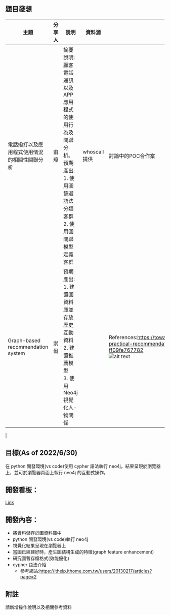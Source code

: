 ## 題目發想  
|主題|分享人|說明|資料源|備註|  
|--|--|--|--|--|  
|電話撥打以及應用程式使用情況的相關性關聯分析|甫璋|摘要說明:顧客電話通訊以及APP應用程式的使用行為及關聯分析。預期產出:</br>1. 使用圖篩選語法分類客群</br>2. 使用圖關聯模型定義客群|whoscall提供|討論中的POC合作案| 
|Graph-based recommendation system|崇爾|預期產出:<br> 1. 建置圖資料庫並存放歷史互動資料 <br>2. 建置推薦模型<br>3. 使用Neo4j視覺化人-物關係| |References:https://towardsdatascience.com/exploring-practical-recommendation-engines-in-neo4j-ff09fe767782 <br>![alt text](https://dist.neo4j.com/wp-content/uploads/20220104122129/GDS_1-1024x369.png)
|


## 目標(As of 2022/6/30) 
在 python 開發環境(vs code)使用 cypher 語法執行 neo4j，結果呈現於瀏覽器上，並可於瀏覽器頁面上執行 neo4j 的互動式操作。

## 開發看板：
[Link]([https://github.com/udothemath/ml_with_graph_algorithms/projects?type=beta](https://dist.neo4j.com/wp-content/uploads/20220104122129/GDS_1-1024x369.png))

## 開發內容：
- 將資料儲存於圖資料庫中
- python 開發環境(vs code)執行 neo4j
- 視覺化結果呈現在瀏覽器上
- 當圖已經建好時，產生圖結構生成的特徵(graph feature enhancement)
- 研究圖暫存檔格式(效能優化)
- cypher 語法介紹
    - 參考網站:https://ithelp.ithome.com.tw/users/20130217/articles?page=2

## 附註
請新增操作說明以及相關參考資料
